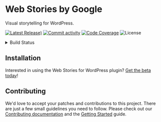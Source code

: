 # Web Stories by Google

Visual storytelling for WordPress.

[![Latest Release)](https://img.shields.io/github/v/release/google/web-stories-wp?include_prereleases)](https://github.com/google/web-stories-wp/releases)
[![Commit activity](https://img.shields.io/github/commit-activity/m/google/web-stories-wp)](https://github.com/google/web-stories-wp/pulse/monthly)
[![Code Coverage](https://codecov.io/gh/google/web-stories-wp/branch/master/graph/badge.svg)](https://codecov.io/gh/google/web-stories-wp)
![License](https://img.shields.io/github/license/google/web-stories-wp)

<details>
<summary>
Build Status
</summary>

[![Deployment Status](https://img.shields.io/travis/com/google/web-stories-wp?label=deployment)]((https://travis-ci.com/google/web-stories-wp))
![Integration Tests](https://img.shields.io/github/workflow/status/google/web-stories-wp/Integration%20Tests?label=integration%20tests)
![E2E Tests](https://img.shields.io/github/workflow/status/google/web-stories-wp/E2E%20Tests?label=e2e%20tests)
![JS Tests](https://img.shields.io/github/workflow/status/google/web-stories-wp/JavaScript%20Unit%20Tests?label=js%20tests)
![PHP Tests](https://img.shields.io/github/workflow/status/google/web-stories-wp/PHP%20Unit%20Tests?label=php%20tests)

</details>

## Installation

Interested in using the Web Stories for WordPress plugin? [Get the beta today](https://google.github.io/web-stories-wp/beta/)!

## Contributing

We'd love to accept your patches and contributions to this project. There are
just a few small guidelines you need to follow. Please check out our [Contributing documentation](./CONTRIBUTING.md) and the [Getting Started](./docs/getting-started.md) guide.
